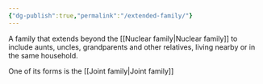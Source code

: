 ```yaml
---
{"dg-publish":true,"permalink":"/extended-family/"}
---
```


A family that extends beyond the [[Nuclear family\|Nuclear family]] to include aunts, uncles, grandparents and other relatives, living nearby or in the same household. 

One of its forms is the [[Joint family\|Joint family]]
